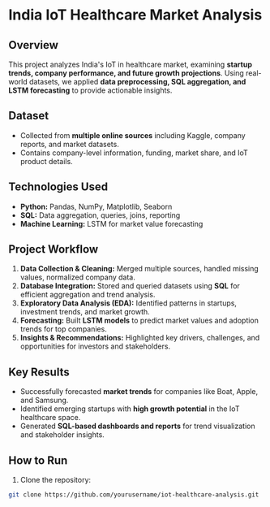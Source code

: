 # India IoT Healthcare Market Analysis

## Overview
This project analyzes India's IoT in healthcare market, examining **startup trends, company performance, and future growth projections**. Using real-world datasets, we applied **data preprocessing, SQL aggregation, and LSTM forecasting** to provide actionable insights.

## Dataset
- Collected from **multiple online sources** including Kaggle, company reports, and market datasets.  
- Contains company-level information, funding, market share, and IoT product details.

## Technologies Used
- **Python:** Pandas, NumPy, Matplotlib, Seaborn  
- **SQL:** Data aggregation, queries, joins, reporting  
- **Machine Learning:** LSTM for market value forecasting  

## Project Workflow
1. **Data Collection & Cleaning:** Merged multiple sources, handled missing values, normalized company data.  
2. **Database Integration:** Stored and queried datasets using **SQL** for efficient aggregation and trend analysis.  
3. **Exploratory Data Analysis (EDA):** Identified patterns in startups, investment trends, and market growth.  
4. **Forecasting:** Built **LSTM models** to predict market values and adoption trends for top companies.  
5. **Insights & Recommendations:** Highlighted key drivers, challenges, and opportunities for investors and stakeholders.

## Key Results
- Successfully forecasted **market trends** for companies like Boat, Apple, and Samsung.  
- Identified emerging startups with **high growth potential** in the IoT healthcare space.  
- Generated **SQL-based dashboards and reports** for trend visualization and stakeholder insights.

## How to Run
1. Clone the repository:
```bash
git clone https://github.com/yourusername/iot-healthcare-analysis.git
